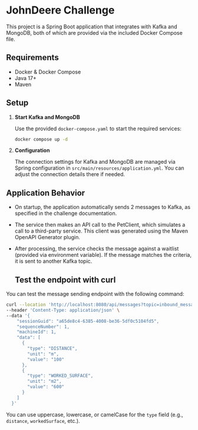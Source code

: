 # JohnDeere Challenge

This project is a Spring Boot application that integrates with Kafka and MongoDB, both of which are provided via the included Docker Compose file.

## Requirements
- Docker & Docker Compose
- Java 17+
- Maven

## Setup
1. **Start Kafka and MongoDB**
   
   Use the provided `docker-compose.yaml` to start the required services:
   
   ```bash
   docker compose up -d
   ```

2. **Configuration**
   
   The connection settings for Kafka and MongoDB are managed via Spring configuration in `src/main/resources/application.yml`. You can adjust the connection details there if needed.

## Application Behavior
- On startup, the application automatically sends 2 messages to Kafka, as specified in the challenge documentation.
- The service then makes an API call to the PetClient, which simulates a call to a third-party service. This client was generated using the Maven OpenAPI Generator plugin.
- After processing, the service checks the message against a waitlist (provided via environment variable). If the message matches the criteria, it is sent to another Kafka topic.

  ## Test the endpoint with curl

You can test the message sending endpoint with the following command:

```bash
curl --location 'http://localhost:8080/api/messages?topic=inbound_message_queue' \
--header 'Content-Type: application/json' \
--data '{
    "sessionGuid": "a65de8c4-6385-4008-be36-5df0c5104fd5",
    "sequenceNumber": 1,
    "machineId": 1,
    "data": [
      {
        "type": "DISTANCE",
        "unit": "m",
        "value": "100"
      },
      {
        "type": "WORKED_SURFACE",
        "unit": "m2",
        "value": "600"
      }
    ]
  }'
```

You can use uppercase, lowercase, or camelCase for the `type` field (e.g., `distance`, `workedSurface`, etc.).